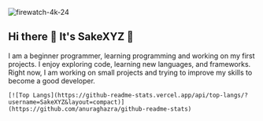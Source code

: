 ![firewatch-4k-24](https://github.com/user-attachments/assets/822d4a0b-df1c-4f55-8a31-93e30e1e4dc2)

## Hi there 👋 It's SakeXYZ 🐼

I am a beginner programmer, learning programming and working on my first projects. I enjoy exploring code, learning new languages, and frameworks. Right now, I am working on small projects and trying to improve my skills to become a good developer.


    [![Top Langs](https://github-readme-stats.vercel.app/api/top-langs/?username=SakeXYZ&layout=compact)](https://github.com/anuraghazra/github-readme-stats)  
